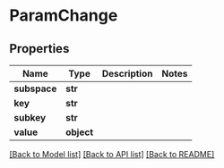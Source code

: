 # ParamChange

## Properties
Name | Type | Description | Notes
------------ | ------------- | ------------- | -------------
**subspace** | **str** |  | 
**key** | **str** |  | 
**subkey** | **str** |  | 
**value** | **object** |  | 

[[Back to Model list]](../README.md#documentation-for-models) [[Back to API list]](../README.md#documentation-for-api-endpoints) [[Back to README]](../README.md)



